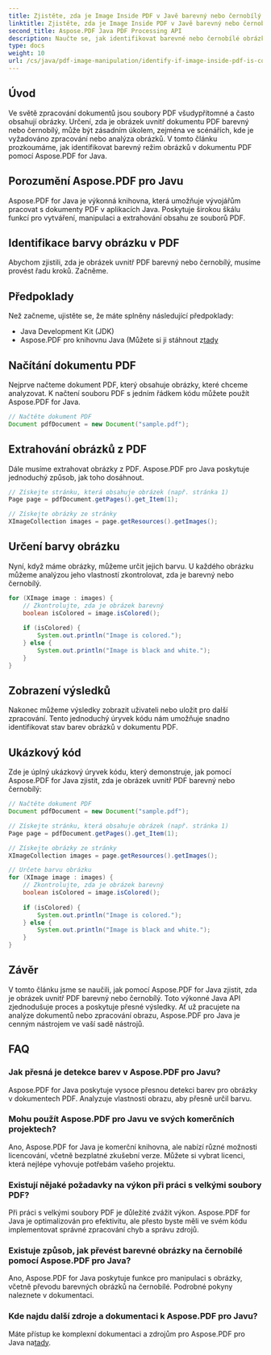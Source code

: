 ```yaml
---
title: Zjistěte, zda je Image Inside PDF v Javě barevný nebo černobílý
linktitle: Zjistěte, zda je Image Inside PDF v Javě barevný nebo černobílý
second_title: Aspose.PDF Java PDF Processing API
description: Naučte se, jak identifikovat barevné nebo černobílé obrázky uvnitř PDF pomocí Aspose.PDF pro Java. Náš průvodce krok za krokem tento proces zjednodušuje.
type: docs
weight: 10
url: /cs/java/pdf-image-manipulation/identify-if-image-inside-pdf-is-colored-or-black-and-white-in-java/
---
```


## Úvod

Ve světě zpracování dokumentů jsou soubory PDF všudypřítomné a často obsahují obrázky. Určení, zda je obrázek uvnitř dokumentu PDF barevný nebo černobílý, může být zásadním úkolem, zejména ve scénářích, kde je vyžadováno zpracování nebo analýza obrázků. V tomto článku prozkoumáme, jak identifikovat barevný režim obrázků v dokumentu PDF pomocí Aspose.PDF for Java.

## Porozumění Aspose.PDF pro Javu

Aspose.PDF for Java je výkonná knihovna, která umožňuje vývojářům pracovat s dokumenty PDF v aplikacích Java. Poskytuje širokou škálu funkcí pro vytváření, manipulaci a extrahování obsahu ze souborů PDF.

## Identifikace barvy obrázku v PDF

Abychom zjistili, zda je obrázek uvnitř PDF barevný nebo černobílý, musíme provést řadu kroků. Začněme.

## Předpoklady

Než začneme, ujistěte se, že máte splněny následující předpoklady:

- Java Development Kit (JDK)
-  Aspose.PDF pro knihovnu Java (Můžete si ji stáhnout z[tady](https://releases.aspose.com/pdf/java/)

## Načítání dokumentu PDF

Nejprve načteme dokument PDF, který obsahuje obrázky, které chceme analyzovat. K načtení souboru PDF s jedním řádkem kódu můžete použít Aspose.PDF for Java.

```java
// Načtěte dokument PDF
Document pdfDocument = new Document("sample.pdf");
```

## Extrahování obrázků z PDF

Dále musíme extrahovat obrázky z PDF. Aspose.PDF pro Java poskytuje jednoduchý způsob, jak toho dosáhnout.

```java
// Získejte stránku, která obsahuje obrázek (např. stránka 1)
Page page = pdfDocument.getPages().get_Item(1);

// Získejte obrázky ze stránky
XImageCollection images = page.getResources().getImages();
```

## Určení barvy obrázku

Nyní, když máme obrázky, můžeme určit jejich barvu. U každého obrázku můžeme analýzou jeho vlastností zkontrolovat, zda je barevný nebo černobílý.

```java
for (XImage image : images) {
    // Zkontrolujte, zda je obrázek barevný
    boolean isColored = image.isColored();
    
    if (isColored) {
        System.out.println("Image is colored.");
    } else {
        System.out.println("Image is black and white.");
    }
}
```

## Zobrazení výsledků

Nakonec můžeme výsledky zobrazit uživateli nebo uložit pro další zpracování. Tento jednoduchý úryvek kódu nám umožňuje snadno identifikovat stav barev obrázků v dokumentu PDF.

## Ukázkový kód

Zde je úplný ukázkový úryvek kódu, který demonstruje, jak pomocí Aspose.PDF for Java zjistit, zda je obrázek uvnitř PDF barevný nebo černobílý:

```java
// Načtěte dokument PDF
Document pdfDocument = new Document("sample.pdf");

// Získejte stránku, která obsahuje obrázek (např. stránka 1)
Page page = pdfDocument.getPages().get_Item(1);

// Získejte obrázky ze stránky
XImageCollection images = page.getResources().getImages();

// Určete barvu obrázku
for (XImage image : images) {
    // Zkontrolujte, zda je obrázek barevný
    boolean isColored = image.isColored();
    
    if (isColored) {
        System.out.println("Image is colored.");
    } else {
        System.out.println("Image is black and white.");
    }
}
```

## Závěr

V tomto článku jsme se naučili, jak pomocí Aspose.PDF for Java zjistit, zda je obrázek uvnitř PDF barevný nebo černobílý. Toto výkonné Java API zjednodušuje proces a poskytuje přesné výsledky. Ať už pracujete na analýze dokumentů nebo zpracování obrazu, Aspose.PDF pro Java je cenným nástrojem ve vaší sadě nástrojů.

## FAQ

### Jak přesná je detekce barev v Aspose.PDF pro Javu?

Aspose.PDF for Java poskytuje vysoce přesnou detekci barev pro obrázky v dokumentech PDF. Analyzuje vlastnosti obrazu, aby přesně určil barvu.

### Mohu použít Aspose.PDF pro Javu ve svých komerčních projektech?

Ano, Aspose.PDF for Java je komerční knihovna, ale nabízí různé možnosti licencování, včetně bezplatné zkušební verze. Můžete si vybrat licenci, která nejlépe vyhovuje potřebám vašeho projektu.

### Existují nějaké požadavky na výkon při práci s velkými soubory PDF?

Při práci s velkými soubory PDF je důležité zvážit výkon. Aspose.PDF for Java je optimalizován pro efektivitu, ale přesto byste měli ve svém kódu implementovat správné zpracování chyb a správu zdrojů.

### Existuje způsob, jak převést barevné obrázky na černobílé pomocí Aspose.PDF pro Java?

Ano, Aspose.PDF for Java poskytuje funkce pro manipulaci s obrázky, včetně převodu barevných obrázků na černobílé. Podrobné pokyny naleznete v dokumentaci.

### Kde najdu další zdroje a dokumentaci k Aspose.PDF pro Javu?

 Máte přístup ke komplexní dokumentaci a zdrojům pro Aspose.PDF pro Java na[tady](https://reference.aspose.com/pdf/java/).